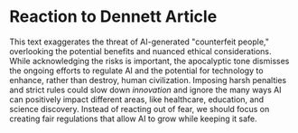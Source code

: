 
# Reaction to Dennett Article

This text exaggerates the threat of AI-generated "counterfeit people," overlooking the potential benefits and nuanced ethical considerations.
While acknowledging the risks is important, the apocalyptic tone dismisses the ongoing efforts to regulate AI and the potential for technology to enhance, rather than destroy, human civilization. 
Imposing harsh penalties and strict rules could slow down _innovation_ and ignore the many ways AI can positively impact different areas, like healthcare, education, and science discovery. Instead of reacting out of fear, we should focus on creating fair regulations that allow AI to grow while keeping it safe.

